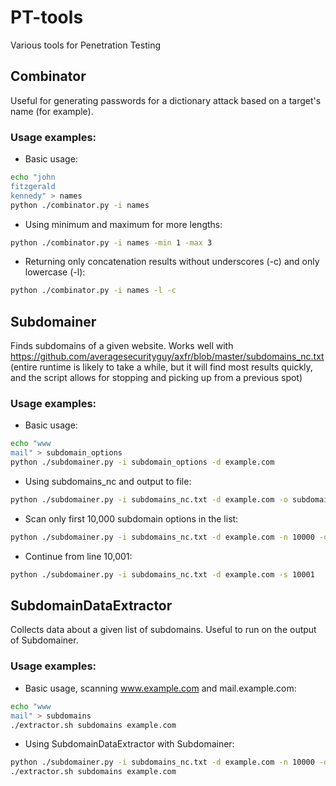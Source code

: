 # PT-tools
Various tools for Penetration Testing

## Combinator
Useful for generating passwords for a dictionary attack based on a target's name (for example).
### Usage examples:
* Basic usage:
```bash
echo "john
fitzgerald
kennedy" > names
python ./combinator.py -i names
```
* Using minimum and maximum for more lengths:
```bash
python ./combinator.py -i names -min 1 -max 3
```
* Returning only concatenation results without underscores (-c) and only lowercase (-l):
```bash
python ./combinator.py -i names -l -c
```

## Subdomainer
Finds subdomains of a given website. Works well with https://github.com/averagesecurityguy/axfr/blob/master/subdomains_nc.txt (entire runtime is likely to take a while, but it will find most results quickly, and the script allows for stopping and picking up from a previous spot)
### Usage examples:
* Basic usage:
```bash
echo "www
mail" > subdomain_options
python ./subdomainer.py -i subdomain_options -d example.com
```
* Using subdomains_nc and output to file:
```bash
python ./subdomainer.py -i subdomains_nc.txt -d example.com -o subdomains
```
* Scan only first 10,000 subdomain options in the list:
```bash
python ./subdomainer.py -i subdomains_nc.txt -d example.com -n 10000 -o subdomains
```
* Continue from line 10,001:
```bash
python ./subdomainer.py -i subdomains_nc.txt -d example.com -s 10001
```

## SubdomainDataExtractor
Collects data about a given list of subdomains. Useful to run on the output of Subdomainer.
### Usage examples:
* Basic usage, scanning www.example.com and mail.example.com:
```bash
echo "www
mail" > subdomains
./extractor.sh subdomains example.com
```
* Using SubdomainDataExtractor with Subdomainer:
```bash
python ./subdomainer.py -i subdomains_nc.txt -d example.com -n 10000 -o subdomains -q
./extractor.sh subdomains example.com
```

